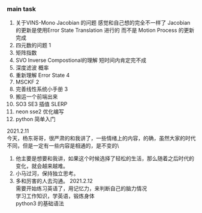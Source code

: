 <!--
 * @Author: Liu Weilong
 * @Date: 2021-02-07 11:31:59
 * @LastEditors: Liu Weilong
 * @LastEditTime: 2021-02-16 09:19:37
 * @FilePath: /3rd-test-learning/work_record/learning_task/week_plan_collection_2021/week7.md
 * @Description: 
-->

### main task

1.  关于VINS-Mono Jacobian 的问题 感觉和自己想的完全不一样了
                        Jacobian 的更新是使用Error State Translation 进行的
                        而不是 Motion Process 的更新
                        完成
2.  四元数的问题          1 
3.  矩阵指数              
4.  SVO Inverse Compostional的理解  短时间内肯定完不成 
5.  深度滤波             概率
6.  重新理解      Error State 4
7.  MSCKF               2
8.  完善线性系统小手册     3
9.  搬运一个前端出来
10. SO3 SE3 插值 SLERP
11. neon sse2 优化编写
12. python 简单入门 


2021.2.11<br>
今天，杨东哥哥，很严肃的和我讲了，一些情绪上的内容，的确，虽然大家的时代不同，但是一定有一些内容是相通的，是不变的\
1. 他主要是想要和我讲，如果这个时候选择了轻松的生活，那么随着之后时代的变化，就会越来越难。<br>
2. 小马过河，保持独立思考。
3. 多和厉害的人去沟通。
2021.2.12<br>
需要开始练习英语了，用记忆力，来判断自己的脑力情况<br>
学习工作知识，学英语，锻炼身体<br>
python3 的基础语法<br>